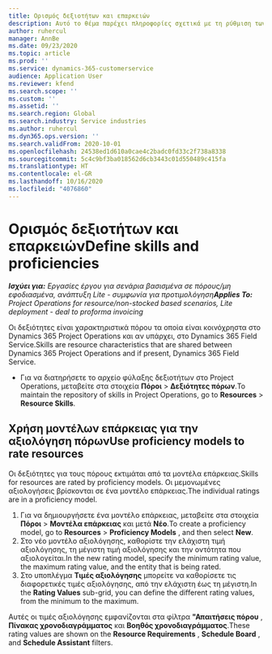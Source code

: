 ```yaml
---
title: Ορισμός δεξιοτήτων και επαρκειών
description: Αυτό το θέμα παρέχει πληροφορίες σχετικά με τη ρύθμιση των μοντέλων επάρκειας για την αξιολόγηση πόρων.
author: ruhercul
manager: AnnBe
ms.date: 09/23/2020
ms.topic: article
ms.prod: ''
ms.service: dynamics-365-customerservice
audience: Application User
ms.reviewer: kfend
ms.search.scope: ''
ms.custom: ''
ms.assetid: ''
ms.search.region: Global
ms.search.industry: Service industries
ms.author: ruhercul
ms.dyn365.ops.version: ''
ms.search.validFrom: 2020-10-01
ms.openlocfilehash: 24538ed1d610a0cae4c2badc0fd33c2f738a8338
ms.sourcegitcommit: 5c4c9bf3ba018562d6cb3443c01d550489c415fa
ms.translationtype: HT
ms.contentlocale: el-GR
ms.lasthandoff: 10/16/2020
ms.locfileid: "4076860"
---
```

# <a name="define-skills-and-proficiencies"></a><span data-ttu-id="7b025-103">Ορισμός δεξιοτήτων και επαρκειών</span><span class="sxs-lookup"><span data-stu-id="7b025-103">Define skills and proficiencies</span></span>

<span data-ttu-id="7b025-104">_**Ισχύει για:** Εργασίες έργου για σενάρια βασισμένα σε πόρους/μη εφοδιασμένα, ανάπτυξη Lite - συμφωνία για προτιμολόγηση_</span><span class="sxs-lookup"><span data-stu-id="7b025-104">_**Applies To:** Project Operations for resource/non-stocked based scenarios, Lite deployment - deal to proforma invoicing_</span></span>

<span data-ttu-id="7b025-105">Οι δεξιότητες είναι χαρακτηριστικά πόρου τα οποία είναι κοινόχρηστα στο Dynamics 365 Project Operations και αν υπάρχει, στο Dynamics 365 Field Service.</span><span class="sxs-lookup"><span data-stu-id="7b025-105">Skills are resource characteristics that are shared between Dynamics 365 Project Operations and if present, Dynamics 365 Field Service.</span></span> 

- <span data-ttu-id="7b025-106">Για να διατηρήσετε το αρχείο φύλαξης δεξιοτήτων στο Project Operations, μεταβείτε στα στοιχεία **Πόροι** \> **Δεξιότητες πόρων**.</span><span class="sxs-lookup"><span data-stu-id="7b025-106">To maintain the repository of skills in Project Operations, go to **Resources** \> **Resource Skills**.</span></span> 

## <a name="use-proficiency-models-to-rate-resources"></a><span data-ttu-id="7b025-107">Χρήση μοντέλων επάρκειας για την αξιολόγηση πόρων</span><span class="sxs-lookup"><span data-stu-id="7b025-107">Use proficiency models to rate resources</span></span>

<span data-ttu-id="7b025-108">Οι δεξιότητες για τους πόρους εκτιμάται από τα μοντέλα επάρκειας.</span><span class="sxs-lookup"><span data-stu-id="7b025-108">Skills for resources are rated by proficiency models.</span></span> <span data-ttu-id="7b025-109">Οι μεμονωμένες αξιολογήσεις βρίσκονται σε ένα μοντέλο επάρκειας.</span><span class="sxs-lookup"><span data-stu-id="7b025-109">The individual ratings are in a proficiency model.</span></span> 

1. <span data-ttu-id="7b025-110">Για να δημιουργήσετε ένα μοντέλο επάρκειας, μεταβείτε στα στοιχεία **Πόροι** \> **Μοντέλα επάρκειας** και μετά **Νέο**.</span><span class="sxs-lookup"><span data-stu-id="7b025-110">To create a proficiency model, go to **Resources** \> **Proficiency Models** , and then select **New**.</span></span>
2. <span data-ttu-id="7b025-111">Στο νέο μοντέλο αξιολόγησης, καθορίστε την ελάχιστη τιμή αξιολόγησης, τη μέγιστη τιμή αξιολόγησης και την οντότητα που αξιολογείται.</span><span class="sxs-lookup"><span data-stu-id="7b025-111">In the new rating model, specify the minimum rating value, the maximum rating value, and the entity that is being rated.</span></span>
3. <span data-ttu-id="7b025-112">Στο υποπλέγμα **Τιμές αξιολόγησης** μπορείτε να καθορίσετε τις διαφορετικές τιμές αξιολόγησης, από την ελάχιστη έως τη μέγιστη.</span><span class="sxs-lookup"><span data-stu-id="7b025-112">In the **Rating Values** sub-grid, you can define the different rating values, from the minimum to the maximum.</span></span>


<span data-ttu-id="7b025-113">Αυτές οι τιμές αξιολόγησης εμφανίζονται στα φίλτρα **"Απαιτήσεις πόρου** , **Πίνακας χρονοδιαγράμματος** και **Βοηθός χρονοδιαγράμματος**.</span><span class="sxs-lookup"><span data-stu-id="7b025-113">These rating values are shown on the **Resource Requirements** , **Schedule Board** , and **Schedule Assistant** filters.</span></span>
